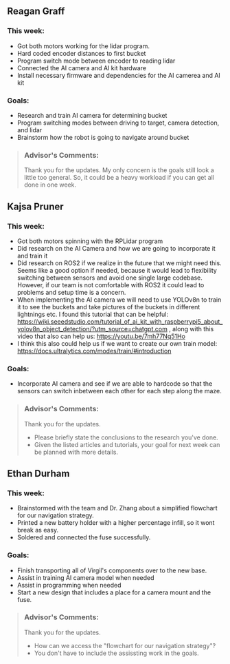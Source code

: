## Reagan Graff
### This week:
- Got both motors working for the lidar program.
- Hard coded encoder distances to first bucket
- Program switch mode between encoder to reading lidar
- Connected the AI camera and AI kit hardware
- Install necessary firmware and dependencies for the AI camerea and AI kit

### Goals:
- Research and train AI camera for determining bucket
- Program switching modes between driving to target, camera detection, and lidar
- Brainstorm how the robot is going to navigate around bucket

> ### Advisor's Comments:
> Thank you for the updates.
> My only concern is the goals still look a little too general.
> So, it could be a heavy workload if you can get all done in one week.

## Kajsa Pruner
### This week:
- Got both motors spinning with the RPLidar program
- Did research on the AI Camera and how we are going to incorporate it and train it
- Did research on ROS2 if we realize in the future that we might need this. Seems like a good option if needed, because it would lead to flexibility switching between sensors and avoid one single large codebase. However, if our team is not comfortable with ROS2 it could lead to problems and setup time is a concern.
- When implementing the AI camera we will need to use YOLOv8n to train it to see the buckets and take pictures of the buckets in different lightnings etc. I found this tutorial that can be helpful: https://wiki.seeedstudio.com/tutorial_of_ai_kit_with_raspberrypi5_about_yolov8n_object_detection/?utm_source=chatgpt.com , along with this video that also can help us: https://youtu.be/7mh77Nq51Ho
- I think this also could help us if we want to create our own train model: https://docs.ultralytics.com/modes/train/#introduction

### Goals:
- Incorporate AI camera and see if we are able to hardcode so that the sensors can switch inbetween each other for each step along the maze.

> ### Advisor's Comments:
> Thank you for the updates.
> - Please briefly state the conclusions to the research you've done.
> - Given the listed articles and tutorials, your goal for next week can be planned with more details.

## Ethan Durham
### This week:
- Brainstormed with the team and Dr. Zhang about a simplified flowchart for our navigation strategy.
- Printed a new battery holder with a higher percentage infill, so it wont break as easy.
- Soldered and connected the fuse successfully.
### Goals:
- Finish transporting all of Virgil's components over to the new base.
- Assist in training AI camera model when needed
- Assist in programming when needed
- Start a new design that includes a place for a camera mount and the fuse.

> ### Advisor's Comments:
> Thank you for the updates.
> - How can we access the "flowchart for our navigation strategy"?
> - You don't have to include the assissting work in the goals. 
